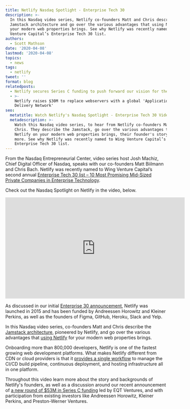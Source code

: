 ```yaml
---
title: Netlify Nasdaq Spotlight - Enterprise Tech 30
description: >-
  In this Nasdaq video series, Netlify co-founders Matt and Chris describe the
  Jamstack architecture and go over the various advantages that using Netlify on
  your modern web properties brings. See why Netlify was recently named to Wing
  Venture Capital’s Enterprise Tech 30 list.
authors:
  - Scott Mathson
date: '2020-04-08'
lastmod: '2020-04-08'
topics:
  - news
tags:
  - netlify
tweet: ''
format: blog
relatedposts:
  - Netlify secures Series C funding to push forward our vision for the web
  - >-
    Netlify raises $30M to replace webservers with a global 'Application
    Delivery Network'
seo:
  metatitle: Watch Netlify's Nasdaq Spotlight - Enterprise Tech 30 Video Series
  metadescription: >-
    Watch this Nasdaq video series, to hear from Netlify co-founders Matt and
    Chris. They describe the Jamstack, go over the various advantages that using
    Netlify on your modern web properties brings, their founder's story, and
    more. See why Netlify was recently named to Wing Venture Capital’s
    Enterprise Tech 30 list.
---
```

From the Nasdaq Entrepreneurial Center, video series host Josh Machiz, Chief Digital Officer of Nasdaq, speaks with our co-founders Matt Biilmann and Chris Bach. Netlify was recently named to Wing Venture Capital’s second annual [Enterprise Tech 30 list – 10 Most Promising Mid-Sized Private Companies in Enterprise Technology](https://www.netlify.com/press/netlify-named-to-2020-enterprise-tech-30-list/).

Check out the Nasdaq Spotlight on Netlify in the video, below.

<iframe width="560" height="315" title="Enterprise Tech 30: Netlify" src="https://players.brightcove.net/5699924556001/BjJQ1cQHCo_default/index.html?videoId=6146812463001" frameborder="0" allow="autoplay; encrypted-media; gyroscope; picture-in-picture" allowfullscreen></iframe>

As discussed in our initial [Enterprise 30 announcement](https://www.netlify.com/press/netlify-named-to-2020-enterprise-tech-30-list/), Netlify was launched in 2015 and has been funded by Andreessen Horowitz and Kleiner Perkins, as well as the founders of Figma, GitHub, Heroku, Slack and Yelp.

In this Nasdaq video series, co-founders Matt and Chris describe the [Jamstack architecture](https://www.netlify.com/jamstack/), pioneered by Netlify, and go over the various advantages that [using Netlify](https://app.netlify.com/signup) for your modern web properties brings.

Onboarding more than 800,000 developers, Netlify is one of the fastest growing web development platforms. What makes Netlify different from CDN or cloud providers is that it [provides a single workflow](https://www.netlify.com/products/) to manage the CI/CD build pipeline, continuous deployment, and hosting infrastructure all in one platform.

Throughout this video learn more about the story and backgrounds of Netlify's founders, as well as a discussion around our recent announcement of [a new round of $53M in Series C funding](https://www.netlify.com/blog/2020/03/04/netlify-secures-series-c-funding-to-push-forward-our-vision-for-the-web/) led by EQT Ventures, and with participation from existing investors like Andreessen Horowitz, Kleiner Perkins, and Preston-Werner Ventures.